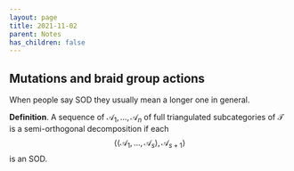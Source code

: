 ```yaml
---
layout: page
title: 2021-11-02
parent: Notes
has_children: false
---
```


## Mutations and braid group actions

When people say SOD they usually mean a longer one in general. 

**Definition**. A sequence of $\mathcal A_1,\ldots,\mathcal A_n$ of 
full triangulated subcategories of $\mathcal T$ is a semi-orthogonal 
decomposition if each 
$$
    \langle \langle \mathcal A_1, \ldots, \mathcal A_s \rangle, \mathcal A_{s+1} \rangle 
$$
is an SOD. 